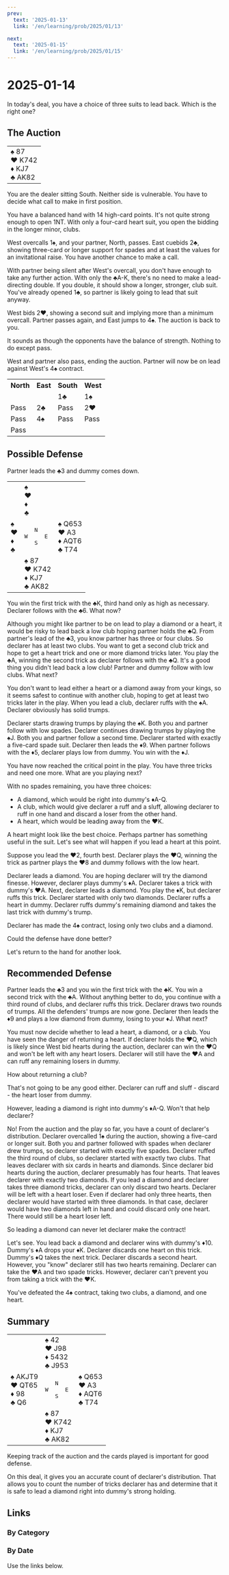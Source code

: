 ```yaml
---
prev:
  text: '2025-01-13'
  link: '/en/learning/prob/2025/01/13'

next:
  text: '2025-01-15'
  link: '/en/learning/prob/2025/01/15'
---
```


# 2025-01-14

In today's deal, you have a choice of three suits to lead back. Which is the right one?

<Badge type="tip" text="Defense"/>

## The Auction

<table class="hand">
	<tr>
		<td>♠ 87<br>♥ K742<br>♦ KJ7<br>♣ AK82</td>
	</tr>
</table>

You are the dealer sitting South. Neither side is vulnerable. You have to decide what call to make in first position.

You have a balanced hand with 14 high-card points. It's not quite strong enough to open 1NT. With only a four-card heart suit, you open the bidding in the longer minor, clubs.

West overcalls 1♠, and your partner, North, passes. East cuebids 2♣, showing three-card or longer support for spades and at least the values for an invitational raise. You have another chance to make a call.

With partner being silent after West's overcall, you don't have enough to take any further action. With only the ♣A-K, there's no need to make a lead-directing double. If you double, it should show a longer, stronger, club suit. You've already opened 1♣, so partner is likely going to lead that suit anyway.

West bids 2♥, showing a second suit and implying more than a minimum overcall. Partner passes again, and East jumps to 4♠. The auction is back to you.

It sounds as though the opponents have the balance of strength. Nothing to do except pass.

West and partner also pass, ending the auction. Partner will now be on lead against West's 4♠ contract.

<table class="auction">
	<tr>
		<th>North</th>
		<th>East</th>
		<th>South</th>
		<th>West</th>
	</tr>
	<tr>
		<td></td>
		<td></td>
		<td>1♣</td>
		<td>1♠</td>
	</tr>
	<tr>
		<td>Pass</td>
		<td>2♣</td>
		<td>Pass</td>
		<td>2♥</td>
	</tr>
	<tr>
		<td>Pass</td>
		<td>4♠</td>
		<td>Pass</td>
		<td>Pass</td>
	</tr>
	<tr>
		<td>Pass</td>
		<td></td>
		<td></td>
		<td></td>
	</tr>
</table>

## Possible Defense

Partner leads the ♣3 and dummy comes down.

<table class="deal">
	<tr>
		<td></td>
		<td>♠ <br>♥ <br>♦ <br>♣ </td>
		<td></td>
	</tr>
	<tr>
		<td>♠ <br>♥ <br>♦ <br>♣ </td>
		<td><pre>   N<br>W     E<br>   S</pre></td>
		<td>♠ Q653<br>♥ A3<br>♦ AQT6<br>♣ T74</td>
	</tr>
	<tr>
		<td></td>
		<td>♠ 87<br>♥ K742<br>♦ KJ7<br>♣ AK82</td>
		<td></td>
	</tr>
</table>

You win the first trick with the ♣K, third hand only as high as necessary. Declarer follows with the ♣6. What now?

Although you might like partner to be on lead to play a diamond or a heart, it would be risky to lead back a low club hoping partner holds the ♣Q. From partner's lead of the ♣3, you know partner has three or four clubs. So declarer has at least two clubs. You want to get a second club trick and hope to get a heart trick and one or more diamond tricks later. You play the ♣A, winning the second trick as declarer follows with the ♣Q. It's a good thing you didn't lead back a low club! Partner and dummy follow with low clubs. What next?

You don't want to lead either a heart or a diamond away from your kings, so it seems safest to continue with another club, hoping to get at least two tricks later in the play. When you lead a club, declarer ruffs with the ♠A. Declarer obviously has solid trumps.

Declarer starts drawing trumps by playing the ♠K. Both you and partner follow with low spades. Declarer continues drawing trumps by playing the ♠J. Both you and partner follow a second time. Declarer started with exactly a five-card spade suit. Declarer then leads the ♦9. When partner follows with the ♦5, declarer plays low from dummy. You win with the ♦J.

You have now reached the critical point in the play. You have three tricks and need one more. What are you playing next?

With no spades remaining, you have three choices:
- A diamond, which would be right into dummy's ♦A-Q.
- A club, which would give declarer a ruff and a sluff, allowing declarer to ruff in one hand and discard a loser from the other hand.
- A heart, which would be leading away from the ♥K.

A heart might look like the best choice. Perhaps partner has something useful in the suit. Let's see what will happen if you lead a heart at this point.

Suppose you lead the ♥2, fourth best. Declarer plays the ♥Q, winning the trick as partner plays the ♥8 and dummy follows with the low heart.

Declarer leads a diamond. You are hoping declarer will try the diamond finesse. However, declarer plays dummy's ♦A. Declarer takes a trick with dummy's ♥A. Next, declarer leads a diamond. You play the ♦K, but declarer ruffs this trick. Declarer started with only two diamonds. Declarer ruffs a heart in dummy. Declarer ruffs dummy's remaining diamond and takes the last trick with dummy's trump.

Declarer has made the 4♠ contract, losing only two clubs and a diamond.

Could the defense have done better?

Let's return to the hand for another look.

## Recommended Defense

Partner leads the ♣3 and you win the first trick with the ♣K. You win a second trick with the ♣A. Without anything better to do, you continue with a third round of clubs, and declarer ruffs this trick. Declarer draws two rounds of trumps. All the defenders' trumps are now gone. Declarer then leads the ♦9 and plays a low diamond from dummy, losing to your ♦J. What next?

You must now decide whether to lead a heart, a diamond, or a club. You have seen the danger of returning a heart. If declarer holds the ♥Q, which is likely since West bid hearts during the auction, declarer can win the ♥Q and won't be left with any heart losers. Declarer will still have the ♥A and can ruff any remaining losers in dummy.

How about returning a club?

That's not going to be any good either. Declarer can ruff and sluff - discard - the heart loser from dummy.

However, leading a diamond is right into dummy's ♦A-Q. Won't that help declarer?

No! From the auction and the play so far, you have a count of declarer's distribution. Declarer overcalled 1♠ during the auction, showing a five-card or longer suit. Both you and partner followed with spades when declarer drew trumps, so declarer started with exactly five spades. Declarer ruffed the third round of clubs, so declarer started with exactly two clubs. That leaves declarer with six cards in hearts and diamonds. Since declarer bid hearts during the auction, declarer presumably has four hearts. That leaves declarer with exactly two diamonds. If you lead a diamond and declarer takes three diamond tricks, declarer can only discard two hearts. Declarer will be left with a heart loser. Even if declarer had only three hearts, then declarer would have started with three diamonds. In that case, declarer would have two diamonds left in hand and could discard only one heart. There would still be a heart loser left.

So leading a diamond can never let declarer make the contract!

Let's see. You lead back a diamond and declarer wins with dummy's ♦10. Dummy's ♦A drops your ♦K. Declarer discards one heart on this trick. Dummy's ♦Q takes the next trick. Declarer discards a second heart. However, you "know" declarer still has two hearts remaining. Declarer can take the ♥A and two spade tricks. However, declarer can't prevent you from taking a trick with the ♥K.

You've defeated the 4♠ contract, taking two clubs, a diamond, and one heart.

## Summary

<table class="deal">
	<tr>
		<td></td>
		<td>♠ 42<br>♥ J98<br>♦ 5432<br>♣ J953</td>
		<td></td>
	</tr>
	<tr>
		<td>♠ AKJT9<br>♥ QT65<br>♦ 98<br>♣ Q6</td>
		<td><pre>   N<br>W     E<br>   S</pre></td>
		<td>♠ Q653<br>♥ A3<br>♦ AQT6<br>♣ T74</td>
	</tr>
	<tr>
		<td></td>
		<td>♠ 87<br>♥ K742<br>♦ KJ7<br>♣ AK82</td>
		<td></td>
	</tr>
</table>

Keeping track of the auction and the cards played is important for good
defense.

On this deal, it gives you an accurate count of declarer's distribution. That allows you to count the number of tricks declarer has and determine that it is safe to lead a diamond right into dummy's strong holding.

## Links

[<Badge type="tip" text="Go to Practice"/>](/en/practice/prob/2025/01/14)

### By Category

[<Badge type="tip" text="<--"/>](/en/learning/prob/2025/01/11)
[<Badge type="tip" text="Calendar"/>](/en/learning/calendar/2025/01)
[<Badge type="tip" text="-->"/>](/en/learning/prob/2025/01/21)

### By Date

Use the links below.